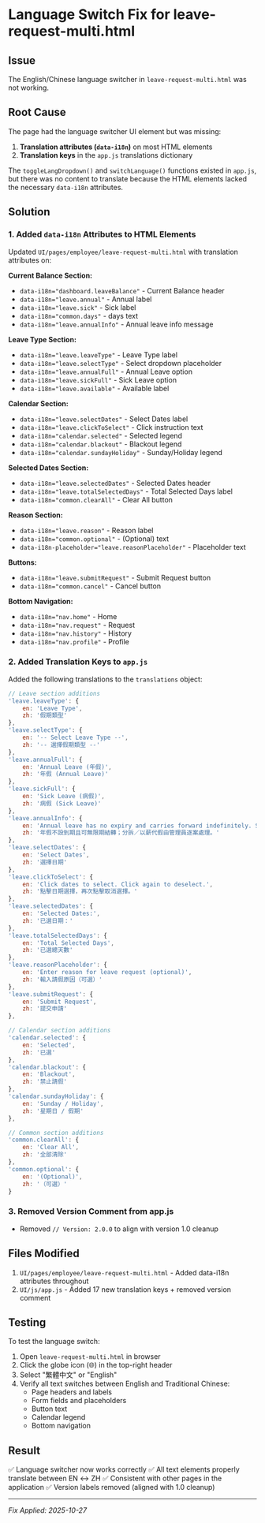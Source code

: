 # Language Switch Fix for leave-request-multi.html

## Issue
The English/Chinese language switcher in `leave-request-multi.html` was not working.

## Root Cause
The page had the language switcher UI element but was missing:
1. **Translation attributes (`data-i18n`)** on most HTML elements
2. **Translation keys** in the `app.js` translations dictionary

The `toggleLangDropdown()` and `switchLanguage()` functions existed in `app.js`, but there was no content to translate because the HTML elements lacked the necessary `data-i18n` attributes.

## Solution

### 1. Added `data-i18n` Attributes to HTML Elements

Updated `UI/pages/employee/leave-request-multi.html` with translation attributes on:

**Current Balance Section:**
- `data-i18n="dashboard.leaveBalance"` - Current Balance header
- `data-i18n="leave.annual"` - Annual label
- `data-i18n="leave.sick"` - Sick label
- `data-i18n="common.days"` - days text
- `data-i18n="leave.annualInfo"` - Annual leave info message

**Leave Type Section:**
- `data-i18n="leave.leaveType"` - Leave Type label
- `data-i18n="leave.selectType"` - Select dropdown placeholder
- `data-i18n="leave.annualFull"` - Annual Leave option
- `data-i18n="leave.sickFull"` - Sick Leave option
- `data-i18n="leave.available"` - Available label

**Calendar Section:**
- `data-i18n="leave.selectDates"` - Select Dates label
- `data-i18n="leave.clickToSelect"` - Click instruction text
- `data-i18n="calendar.selected"` - Selected legend
- `data-i18n="calendar.blackout"` - Blackout legend
- `data-i18n="calendar.sundayHoliday"` - Sunday/Holiday legend

**Selected Dates Section:**
- `data-i18n="leave.selectedDates"` - Selected Dates header
- `data-i18n="leave.totalSelectedDays"` - Total Selected Days label
- `data-i18n="common.clearAll"` - Clear All button

**Reason Section:**
- `data-i18n="leave.reason"` - Reason label
- `data-i18n="common.optional"` - (Optional) text
- `data-i18n-placeholder="leave.reasonPlaceholder"` - Placeholder text

**Buttons:**
- `data-i18n="leave.submitRequest"` - Submit Request button
- `data-i18n="common.cancel"` - Cancel button

**Bottom Navigation:**
- `data-i18n="nav.home"` - Home
- `data-i18n="nav.request"` - Request
- `data-i18n="nav.history"` - History
- `data-i18n="nav.profile"` - Profile

### 2. Added Translation Keys to `app.js`

Added the following translations to the `translations` object:

```javascript
// Leave section additions
'leave.leaveType': {
    en: 'Leave Type',
    zh: '假期類型'
},
'leave.selectType': {
    en: '-- Select Leave Type --',
    zh: '-- 選擇假期類型 --'
},
'leave.annualFull': {
    en: 'Annual Leave (年假)',
    zh: '年假 (Annual Leave)'
},
'leave.sickFull': {
    en: 'Sick Leave (病假)',
    zh: '病假 (Sick Leave)'
},
'leave.annualInfo': {
    en: 'Annual leave has no expiry and carries forward indefinitely. Split/pay-in-lieu handled case-by-case by Admin.',
    zh: '年假不設到期且可無限期結轉；分拆／以薪代假由管理員逐案處理。'
},
'leave.selectDates': {
    en: 'Select Dates',
    zh: '選擇日期'
},
'leave.clickToSelect': {
    en: 'Click dates to select. Click again to deselect.',
    zh: '點擊日期選擇，再次點擊取消選擇。'
},
'leave.selectedDates': {
    en: 'Selected Dates:',
    zh: '已選日期：'
},
'leave.totalSelectedDays': {
    en: 'Total Selected Days',
    zh: '已選總天數'
},
'leave.reasonPlaceholder': {
    en: 'Enter reason for leave request (optional)',
    zh: '輸入請假原因（可選）'
},
'leave.submitRequest': {
    en: 'Submit Request',
    zh: '提交申請'
},

// Calendar section additions
'calendar.selected': {
    en: 'Selected',
    zh: '已選'
},
'calendar.blackout': {
    en: 'Blackout',
    zh: '禁止請假'
},
'calendar.sundayHoliday': {
    en: 'Sunday / Holiday',
    zh: '星期日 / 假期'
},

// Common section additions
'common.clearAll': {
    en: 'Clear All',
    zh: '全部清除'
},
'common.optional': {
    en: '(Optional)',
    zh: '（可選）'
}
```

### 3. Removed Version Comment from app.js
- Removed `// Version: 2.0.0` to align with version 1.0 cleanup

## Files Modified
1. `UI/pages/employee/leave-request-multi.html` - Added data-i18n attributes throughout
2. `UI/js/app.js` - Added 17 new translation keys + removed version comment

## Testing
To test the language switch:
1. Open `leave-request-multi.html` in browser
2. Click the globe icon (🌐) in the top-right header
3. Select "繁體中文" or "English"
4. Verify all text switches between English and Traditional Chinese:
   - Page headers and labels
   - Form fields and placeholders
   - Button text
   - Calendar legend
   - Bottom navigation

## Result
✅ Language switcher now works correctly
✅ All text elements properly translate between EN ↔ ZH
✅ Consistent with other pages in the application
✅ Version labels removed (aligned with 1.0 cleanup)

---

*Fix Applied: 2025-10-27*

